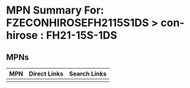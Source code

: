 



# MPN Summary For: FZECONHIROSEFH2115S1DS > con-hirose : FH21-15S-1DS

## MPNs
  

|MPN|Direct Links|Search Links|
| :--- | :--- | :--- |
||||
